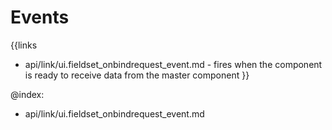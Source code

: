 
Events
=======

{{links
- api/link/ui.fieldset_onbindrequest_event.md - fires when the component is ready to receive data from the master component
}}

@index:
- api/link/ui.fieldset_onbindrequest_event.md



